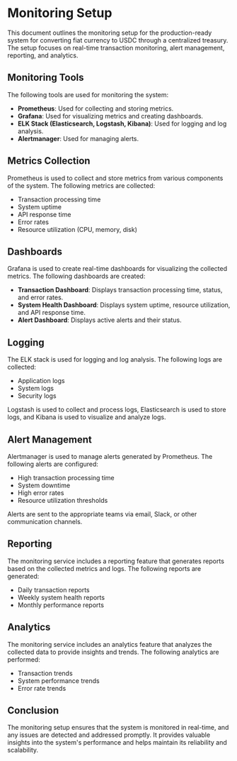# Monitoring Setup

This document outlines the monitoring setup for the production-ready system for converting fiat currency to USDC through a centralized treasury. The setup focuses on real-time transaction monitoring, alert management, reporting, and analytics.

## Monitoring Tools

The following tools are used for monitoring the system:

- **Prometheus**: Used for collecting and storing metrics.
- **Grafana**: Used for visualizing metrics and creating dashboards.
- **ELK Stack (Elasticsearch, Logstash, Kibana)**: Used for logging and log analysis.
- **Alertmanager**: Used for managing alerts.

## Metrics Collection

Prometheus is used to collect and store metrics from various components of the system. The following metrics are collected:

- Transaction processing time
- System uptime
- API response time
- Error rates
- Resource utilization (CPU, memory, disk)

## Dashboards

Grafana is used to create real-time dashboards for visualizing the collected metrics. The following dashboards are created:

- **Transaction Dashboard**: Displays transaction processing time, status, and error rates.
- **System Health Dashboard**: Displays system uptime, resource utilization, and API response time.
- **Alert Dashboard**: Displays active alerts and their status.

## Logging

The ELK stack is used for logging and log analysis. The following logs are collected:

- Application logs
- System logs
- Security logs

Logstash is used to collect and process logs, Elasticsearch is used to store logs, and Kibana is used to visualize and analyze logs.

## Alert Management

Alertmanager is used to manage alerts generated by Prometheus. The following alerts are configured:

- High transaction processing time
- System downtime
- High error rates
- Resource utilization thresholds

Alerts are sent to the appropriate teams via email, Slack, or other communication channels.

## Reporting

The monitoring service includes a reporting feature that generates reports based on the collected metrics and logs. The following reports are generated:

- Daily transaction reports
- Weekly system health reports
- Monthly performance reports

## Analytics

The monitoring service includes an analytics feature that analyzes the collected data to provide insights and trends. The following analytics are performed:

- Transaction trends
- System performance trends
- Error rate trends

## Conclusion

The monitoring setup ensures that the system is monitored in real-time, and any issues are detected and addressed promptly. It provides valuable insights into the system's performance and helps maintain its reliability and scalability.
